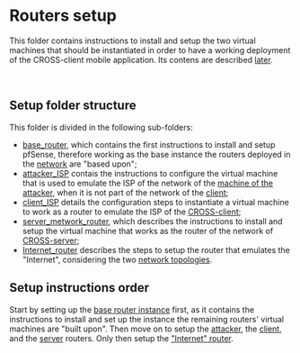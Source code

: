 # Routers setup

This folder contains instructions to install and setup the two virtual machines that should be instantiated in order to have a working deployment of the CROSS-client mobile application.
Its contens are described [later](./##setup-folder-structure "CROSS-client folder structure section").

<br>

## Setup folder structure

This folder is divided in the following sub-folders:

- [base_router](./1-base_router "Base pfSense router instance"), which contains the first instructions to install and setup pfSense, therefore working as the base instance the routers deployed in the [network](../../1-setup/##network-topology "Network topologies description section") are "based upon";
- [attacker_ISP](./2-attacker_ISP "Attacker's ISP router folder") contais the instructions to configure the virtual machine that is used to emulate the ISP of the network of the [machine of the attacker](../attacker_VM "Attacker machine folder"), when it is not part of the network of the [client](../CROSS_client/CROSS_client_mobile_application "CROSS-client mobile application folder");
- [client_ISP](./3-client_ISP "Client's ISP router folder") details the configuration steps to instantiate a virtual machine to work as a router to emulate the ISP of the [CROSS-client](../CROSS_client/CROSS_client_mobile_application "CROSS-client mobile application folder");
- [server_metwork_router](./4-server_network_router "CROSS-server's network router folder"), which describes the instructions to install and setup the virtual machine that works as the router of the network of [CROSS-server](../CROSS_server_VM "CROSS-server's network router folder");
- [Internet_router](./5-Internet_router '"Internet" router setup folder') describes the steps to setup the router that emulates the "Internet", considering the two [network topologies](../../1-setup/##network-topology "Network topologies description section").

## Setup instructions order

Start by setting up the [base router instance](./1-base_router "Base pfSense router instance") first, as it contains the instructions to install and set up the instance the remaining routers' virtual machines are "built upon".
Then move on to setup the [attacker](./2-attacker_ISP "Attacker's ISP router folder"), the [client](./3-client_ISP "Client's ISP router folder"), and the [server](./4-server_network_router "CROSS-server's network router folder") routers.
Only then setup the ["Internet" router](./5-Internet_router '"Internet" router setup instrcutions').
